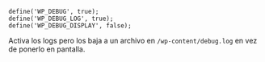 ```
define('WP_DEBUG', true);
define('WP_DEBUG_LOG', true);
define('WP_DEBUG_DISPLAY', false);
```

Activa los logs pero los baja a un archivo en `/wp-content/debug.log` en vez de ponerlo en pantalla.
